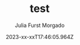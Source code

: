 ---
title: "test"
author: "Julia Furst Morgado"
date: 2023-xx-xxT17:46:05.964Z
draft: false
cover:
    image: img/100devs.png

slug: /test


image: 
# images: img/profile.jpg (twitter card)

# toc : true (table of content)
# series: - series-name (enable series)

aliases:


---